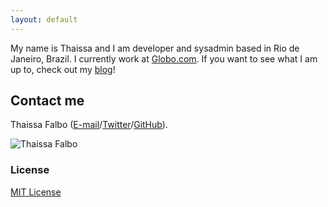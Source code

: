 ```yaml
---
layout: default
---
```


My name is Thaissa and I am developer and sysadmin based in Rio de Janeiro, Brazil. I currently work at [Globo.com](https://www.globo.com).
If you want to see what I am up to, check out my [blog](http://blog.thaissa.me)!

## Contact me

Thaissa Falbo ([E-mail](mailto:me@thaissa.me)/[Twitter](http://twitter.com/t_falbolous)/[GitHub](http://github.com/tfalbo)).

![Thaissa Falbo](https://www.gravatar.com/avatar/55e3ba6c5f5de9bb717940bf403135f9.jpg?s=200)




### License

[MIT License](http://chibicode.mit-license.org/)
